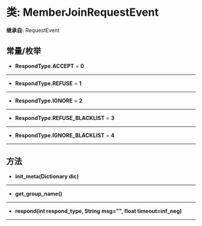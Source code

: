 # 类: MemberJoinRequestEvent  
  
**继承自:** RequestEvent  
  
## 常量/枚举  
  
- **RespondType.ACCEPT** = **0**  
  
---  
  
- **RespondType.REFUSE** = **1**  
  
---  
  
- **RespondType.IGNORE** = **2**  
  
---  
  
- **RespondType.REFUSE_BLACKLIST** = **3**  
  
---  
  
- **RespondType.IGNORE_BLACKLIST** = **4**  
  
---  
  
## 方法 
  
- **init_meta(Dictionary dic)**  
  
---  
  
- **get_group_name()**  
  
---  
  
- **respond(int respond_type, String msg="", float timeout=inf_neg)**  
  
---  
  

